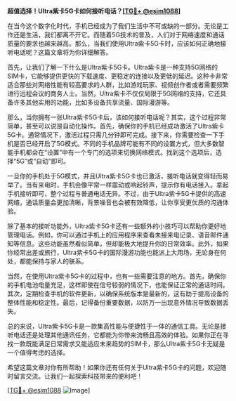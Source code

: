 **超值选择！Ultra紫卡5G卡如何接听电话？[[TG💪+ @esim1088](https://t.me/s/esim1088)]**

在当今这个数字化时代，手机已经成为了我们生活中不可或缺的一部分。无论是工作还是生活，我们都离不开它。而随着5G技术的普及，人们对于网络速度和通话质量的要求也越来越高。那么，当我们使用Ultra紫卡5G卡时，应该如何正确地接听电话呢？这篇文章将为你详细解答。

首先，让我们了解一下什么是Ultra紫卡5G卡。Ultra紫卡是一种支持5G网络的SIM卡，它能够提供更快的下载速度、更稳定的连接以及更低的延迟。这种卡非常适合那些对网络性能有较高要求的人群，比如游戏玩家、视频创作者或者需要频繁进行远程会议的商务人士。当然，Ultra紫卡不仅仅局限于5G网络的支持，它还具备许多其他实用的功能，比如多设备共享流量、国际漫游等。

那么，当你拥有一张Ultra紫卡5G卡后，该如何接听电话呢？其实，这个过程非常简单，甚至可以说是自动化操作。首先，确保你的手机已经成功激活了Ultra紫卡5G卡。通常情况下，激活过程只需几分钟即可完成。接下来，你需要检查一下手机是否已经开启了5G模式。不同的手机品牌可能有不同的设置方式，但大多数智能手机都会在“设置”中有一个专门的选项来切换网络模式。找到这个选项后，选择“5G”或“自动”即可。

一旦你的手机处于5G模式，并且Ultra紫卡5G卡也已激活，接听电话就变得轻而易举了。当有来电时，手机会像平常一样震动或响起铃声，提示你有电话接入。拿起手机接听即可，整个过程与普通电话无异。不过，由于Ultra紫卡5G卡提供的高速网络，通话质量会更加清晰，背景噪音也会被有效降低，让你享受更优质的沟通体验。

除了基本的接听功能外，Ultra紫卡5G卡还有一些额外的小技巧可以帮助你更好地管理电话。例如，你可以通过手机上的应用程序来查看未接来电记录、语音邮件通知等信息。这些功能虽然看似简单，但却能极大地提升你的日常效率。此外，如果你经常出差或旅行，Ultra紫卡5G卡的国际漫游功能也能派上大用场，无论身在何处，都能保持与家人的联系。

当然，在使用Ultra紫卡5G卡的过程中，也有一些需要注意的地方。首先，确保你的手机电池电量充足，这样即使在信号较弱的情况下，也能保证正常的通话时间。其次，定期检查手机的软件更新，以确保系统版本是最新的，这有助于提高设备的整体性能和稳定性。最后，记得备份重要数据，以防万一出现意外情况导致数据丢失。

总的来说，Ultra紫卡5G卡是一款集高性能与便捷性于一体的通信工具。无论是接听电话还是处理其他通讯任务，它都能为你带来流畅且高效的体验。如果你正在寻找一款既能满足日常需求又能适应未来趋势的SIM卡，那么Ultra紫卡5G卡无疑是一个值得考虑的选择。

希望这篇文章对你有所帮助！如果你还有任何关于Ultra紫卡5G卡的问题，欢迎随时留言交流。让我们一起探索科技带来的便利吧！

[[TG💪+ @esim1088](https://t.me/s/esim1088) ![Image](https://i.postimg.cc/4NQfJmqS/Snipaste-2025-05-13-00-14-12.png)]